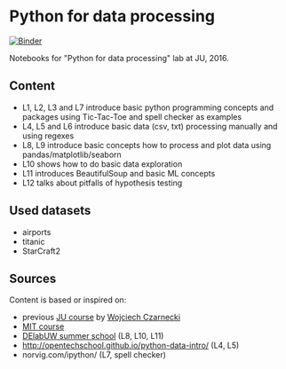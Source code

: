 # Python for data processing 

[![Binder](http://mybinder.org/badge.svg)](http://mybinder.org/repo/kudkudak/python-for-data-processing)

Notebooks for "Python for data processing" lab at JU, 2016. 

## Content

* L1, L2, L3 and L7 introduce basic python programming concepts and packages using Tic-Tac-Toe and spell checker as examples
* L4, L5 and L6 introduce basic data (csv, txt) processing manually and using regexes
* L8, L9 introduce basic concepts how to process and plot data using pandas/matplotlib/seaborn
* L10 shows how to do basic data exploration
* L11 introduces BeautifulSoup and basic ML concepts
* L12 talks about pitfalls of hypothesis testing

## Used datasets

* airports
* titanic
* StarCraft2

## Sources

Content is based or inspired on:
* previous [JU course](https://github.com/gmum/python-lecture) by [Wojciech Czarnecki](wojciechczarnecki.com) 
* [MIT course](http://ocw.mit.edu/courses/electrical-engineering-and-computer-science/6-189-a-gentle-introduction-to-programming-using-python-january-iap-2011/)
* [DElabUW summer school](https://github.com/DELabUW/szkola-letnia-2015/) (L8, L10, L11)
* http://opentechschool.github.io/python-data-intro/ (L4, L5)
* norvig.com/ipython/ (L7, spell checker)
